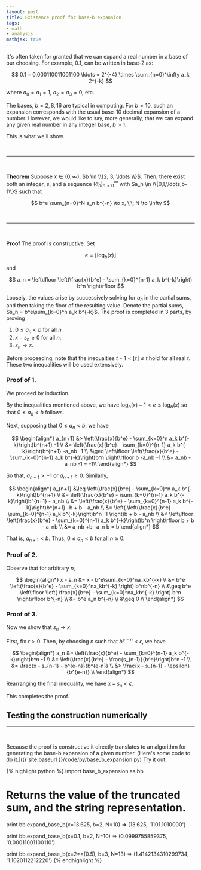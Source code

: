 ```yaml
---
layout: post
title: Existence proof for base-b expansion
tags:
- math
- analysis
mathjax: true
---
```

It's often taken for granted that we can expand a real number in a base of our choosing. For example, $0.1$, can be written in base-2 as:

$$
0.1 = 0.000110011001100 \ldots = 2^{-4} \times \sum_{n=0}^\infty a_k 2^{-k}
$$

where $a_0=a_1=1$, $a_2=a_3=0$, etc.

The bases, $b=2,8,16$ are typical in computing. For $b=10$, such an expansion corresponds with the usual base-10 decimal expansion of a number. However, we would like to say, more generally, that we can expand any given real number in any integer base, $b > 1$.

This is what we'll show.

<br>
<hr>
<br>

**Theorem** Suppose $x \in (0,\infty)$, $b \in \\{2, 3, \ldots \\}$. Then, there exist both an integer, $e$, and a sequence $( a_n )_{n=0}^\infty$ with $a_n \in \\{0,1,\ldots,b-1\\}$ such that

$$
    b^e \sum_{n=0}^N a_n b^{-n} \to x, \;\; N \to \infty
$$

<br>
<hr>
<br>

**Proof**  The proof is constructive. Set

$$
    e = \lfloor \log_b(x) \rfloor
$$

and

$$
    a_n = \left\lfloor \left(\frac{x}{b^e} - \sum_{k=0}^{n-1} a_k b^{-k}\right) b^n \right\rfloor
$$

Loosely, the values arise by successively solving for $a_n$ in the partial sums, and then taking the floor of the resulting value. Denote the partial sums, $s_n = b^e\sum_{k=0}^n a_k b^{-k}$. The proof is completed in 3 parts, by proving

1. $0 \leq a_n < b$ for all $n$
2. $x-s_n \geq 0$ for all $n$.
3. $s_n \to x$.

Before proceeding, note that the inequalties $t-1 < \lfloor t \rfloor \leq t$ hold for all real $t$. These two inequalities will be used extensively.

### Proof of 1.

We proceed by induction.

By the inequalities mentioned above, we have $\log_b(x)-1 < e \leq \log_b(x)$ so that $0 \leq a_0 < b$ follows.

Next, supposing that $0 \leq a_n < b$, we have

$$
\begin{align*}
    a_{n+1} &> \left(\frac{x}{b^e} - \sum_{k=0}^n a_k b^{-k}\right)b^{n+1} -1 \\ 
            &= \left(\frac{x}{b^e} - \sum_{k=0}^{n-1} a_k b^{-k}\right)b^{n+1} -a_nb -1 \\ 
            &\geq \left\lfloor \left(\frac{x}{b^e} - \sum_{k=0}^{n-1} a_k b^{-k}\right)b^n \right\rfloor b -a_nb -1 \\ 
            &= a_nb -a_nb -1 = -1\\ 
\end{align*}
$$

So that, $a_{n+1} > -1$ or $a_{n+1} \geq 0$. Similarly,

$$
\begin{align*}
    a_{n+1} &\leq \left(\frac{x}{b^e} - \sum_{k=0}^n a_k b^{-k}\right)b^{n+1} \\ 
            &= \left(\frac{x}{b^e} - \sum_{k=0}^{n-1} a_k b^{-k}\right)b^{n+1} - a_nb \\ 
            &= \left(\frac{x}{b^e} - \sum_{k=0}^{n-1} a_k b^{-k}\right)b^{n+1} -b + b - a_nb \\ 
            &= \left( \left(\frac{x}{b^e} - \sum_{k=0}^{n-1} a_k b^{-k}\right)b^n -1 \right)b + b - a_nb \\ 
            &< \left\lfloor \left(\frac{x}{b^e} - \sum_{k=0}^{n-1} a_k b^{-k}\right)b^n \right\rfloor b + b - a_nb \\ 
            &= a_nb +b -a_n b = b
\end{align*}
$$

That is, $a_{n+1} < b$. Thus, $0 \leq a_n < b$ for all $n \geq 0$.

### Proof of 2.

Observe that for arbitrary $n$,

$$
\begin{align*}
    x - s_n &= x - b^e\sum_{k=0}^na_kb^{-k} \\
            &= b^e \left(\frac{x}{b^e} - \sum_{k=0}^na_kb^{-k} \right) b^nb^{-n} \\
            &\geq b^e \left\lfloor \left( \frac{x}{b^e} - \sum_{k=0}^na_kb^{-k} \right) b^n \right\rfloor b^{-n} \\
            &= b^e a_n b^{-n} \\
            &\geq 0 \\
\end{align*}
$$

### Proof of 3.

Now we show that $s_n \to x$.

First, fix $\epsilon > 0$. Then, by choosing $n$ such that $b^{e-n} < \epsilon$, we have

$$
\begin{align*}
    a_n &> \left(\frac{x}{b^e} - \sum_{k=0}^{n-1} a_k b^{-k}\right)b^n -1 \\ 
        &= \left(\frac{x}{b^e} - \frac{s_{n-1}}{b^e}\right)b^n -1 \\ 
        &= \frac{x - s_{n-1} - b^{e-n}}{b^{e-n}} \\ 
        &> \frac{x - s_{n-1} - \epsilon}{b^{e-n}} \\ 
\end{align*}
$$

Rearranging the final inequality, we have $x-s_n < \epsilon$.

This completes the proof.

## Testing the construction numerically
<hr>
<br>

Because the proof is constructive it directly translates to an algorithm for generating the base-b expansion of a given number. [Here's some code to do it.]({{ site.baseurl }}/code/py/base_b_expansion.py) Try it out:

{% highlight python %}
import base_b_expansion as bb

# Returns the value of the truncated sum, and the string representation.
print bb.expand_base_b(x=13.625, b=2, N=10)
=> (13.625, '1101.1010000') 

print bb.expand_base_b(x=0.1, b=2, N=10)
=> (0.0999755859375, '0.00011001100110')

print bb.expand_base_b(x=2**(0.5), b=3, N=13)
=> (1.4142134310299734, '1.1020112212220')
{% endhighlight %}
